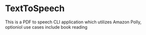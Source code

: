 # TextToSpeech
This is a PDF to speech CLI application which utilizes Amazon Polly, optioniol use cases include book reading
